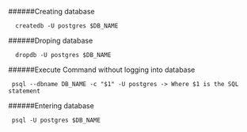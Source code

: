 ######Creating database
```
  createdb -U postgres $DB_NAME
```

######Droping database
```
  dropdb -U postgres $DB_NAME
```

######Execute Command without logging into database
```
 psql --dbname DB_NAME -c "$1" -U postgres -> Where $1 is the SQL statement
```

######Entering database
```
 psql -U postgres $DB_NAME
```
